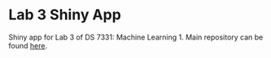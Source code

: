 # Lab 3 Shiny App

Shiny app for Lab 3 of DS 7331: Machine Learning 1. Main repository can be found [here](https://github.com/mattfarrow1/7331-machine-learning-1).
